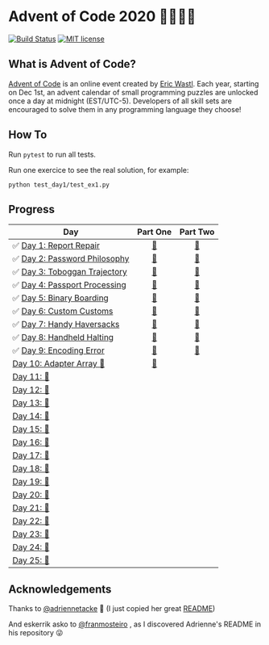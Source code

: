 # Advent of Code 2020 🎄👨‍💻🎄

[![Build Status](https://github.com/anxodio/aoc2020/workflows/build/badge.svg)](https://github.com/anxodio/aoc2020/actions)
[![MIT license](https://img.shields.io/badge/License-MIT-blue.svg)](https://opensource.org/licenses/MIT)

## What is Advent of Code?

[Advent of Code](http://adventofcode.com) is an online event created by [Eric Wastl](https://twitter.com/ericwastl). Each year, starting on Dec 1st, an advent calendar of small programming puzzles are unlocked once a day at midnight (EST/UTC-5). Developers of all skill sets are encouraged to solve them in any programming language they choose!

## How To

Run `pytest` to run all tests.

Run one exercice to see the real solution, for example:

```
python test_day1/test_ex1.py
```

## Progress

| Day                                                                                                  |                                  Part One                                  |                                 Part Two                                  |
| ---------------------------------------------------------------------------------------------------- | :------------------------------------------------------------------------: | :-----------------------------------------------------------------------: |
| ✅ [Day 1: Report Repair](https://github.com/anxodio/aoc2020/tree/main/test_day1/exercise.txt)       |  [🌟](https://github.com/anxodio/aoc2020/tree/main/test_day1/test_ex1.py)  | [🌟](https://github.com/anxodio/aoc2020/tree/main/test_day1/test_ex2.py)  |
| ✅ [Day 2: Password Philosophy](https://github.com/anxodio/aoc2020/tree/main/test_day2/exercise.txt) |  [🌟](https://github.com/anxodio/aoc2020/tree/main/test_day2/test_ex3.py)  | [🌟](https://github.com/anxodio/aoc2020/tree/main/test_day2/test_ex4.py)  |
| ✅ [Day 3: Toboggan Trajectory](https://github.com/anxodio/aoc2020/tree/main/test_day3/exercise.txt) |  [🌟](https://github.com/anxodio/aoc2020/tree/main/test_day3/test_ex5.py)  | [🌟](https://github.com/anxodio/aoc2020/tree/main/test_day3/test_ex6.py)  |
| ✅ [Day 4: Passport Processing](https://github.com/anxodio/aoc2020/tree/main/test_day4/exercise.txt) |  [🌟](https://github.com/anxodio/aoc2020/tree/main/test_day4/test_ex7.py)  | [🌟](https://github.com/anxodio/aoc2020/tree/main/test_day4/test_ex8.py)  |
| ✅ [Day 5: Binary Boarding](https://github.com/anxodio/aoc2020/tree/main/test_day5/exercise.txt)     |  [🌟](https://github.com/anxodio/aoc2020/tree/main/test_day5/test_ex9.py)  | [🌟](https://github.com/anxodio/aoc2020/tree/main/test_day5/test_ex10.py) |
| ✅ [Day 6: Custom Customs](https://github.com/anxodio/aoc2020/tree/main/test_day6/exercise.txt)      | [🌟](https://github.com/anxodio/aoc2020/tree/main/test_day6/test_ex11.py)  | [🌟](https://github.com/anxodio/aoc2020/tree/main/test_day6/test_ex12.py) |
| ✅ [Day 7: Handy Haversacks](https://github.com/anxodio/aoc2020/tree/main/test_day7/exercise.txt)    | [🌟](https://github.com/anxodio/aoc2020/tree/main/test_day7/test_ex13.py)  | [🌟](https://github.com/anxodio/aoc2020/tree/main/test_day7/test_ex14.py) |
| ✅ [Day 8: Handheld Halting](https://github.com/anxodio/aoc2020/tree/main/test_day8/exercise.txt)    | [🌟](https://github.com/anxodio/aoc2020/tree/main/test_day8/test_ex15.py)  | [🌟](https://github.com/anxodio/aoc2020/tree/main/test_day8/test_ex16.py) |
| ✅ [Day 9: Encoding Error](https://github.com/anxodio/aoc2020/tree/main/test_day9/exercise.txt)      | [🌟](https://github.com/anxodio/aoc2020/tree/main/test_day9/test_ex17.py)  | [🌟](https://github.com/anxodio/aoc2020/tree/main/test_day9/test_ex18.py) |
| [Day 10: Adapter Array 🚧 ](https://github.com/anxodio/aoc2020/tree/main/test_day10/exercise.txt)    | [🌟](https://github.com/anxodio/aoc2020/tree/main/test_day10/test_ex19.py) |                                                                           |
| [Day 11: 🚧 ]()                                                                                      |                                                                            |                                                                           |
| [Day 12: 🚧 ]()                                                                                      |                                                                            |                                                                           |
| [Day 13: 🚧 ]()                                                                                      |                                                                            |                                                                           |
| [Day 14: 🚧 ]()                                                                                      |                                                                            |                                                                           |
| [Day 15: 🚧 ]()                                                                                      |                                                                            |                                                                           |
| [Day 16: 🚧 ]()                                                                                      |                                                                            |                                                                           |
| [Day 17: 🚧 ]()                                                                                      |                                                                            |                                                                           |
| [Day 18: 🚧 ]()                                                                                      |                                                                            |                                                                           |
| [Day 19: 🚧 ]()                                                                                      |                                                                            |                                                                           |
| [Day 20: 🚧 ]()                                                                                      |                                                                            |                                                                           |
| [Day 21: 🚧 ]()                                                                                      |                                                                            |                                                                           |
| [Day 22: 🚧 ]()                                                                                      |                                                                            |                                                                           |
| [Day 23: 🚧 ]()                                                                                      |                                                                            |                                                                           |
| [Day 24: 🚧 ]()                                                                                      |                                                                            |                                                                           |
| [Day 25: 🚧 ]()                                                                                      |                                                                            |                                                                           |

## Acknowledgements

Thanks to [@adriennetacke](https://github.com/adriennetacke) 🙌 (I just copied her great [README](https://github.com/adriennetacke/advent-of-code-2020/))

And eskerrik asko to [@franmosteiro](https://github.com/franmosteiro) , as I discovered Adrienne's README in his repository 😜
